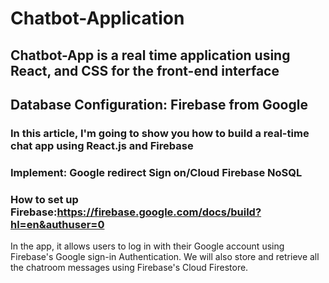 # Chatbot-Application

## Chatbot-App is a real time application using React, and CSS for the front-end interface

## Database Configuration: Firebase from Google

### In this article, I'm going to show you how to build a real-time chat app using React.js and Firebase

### Implement: Google redirect Sign on/Cloud Firebase NoSQL

### How to set up Firebase:<https://firebase.google.com/docs/build?hl=en&authuser=0>

In the app, it allows users to log in with their Google account using Firebase's Google sign-in Authentication. We will also store and retrieve all the chatroom messages using Firebase's Cloud Firestore.

